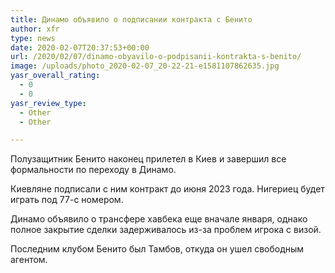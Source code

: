 ```yaml
---
title: Динамо объявило о подписании контракта с Бенито
author: xfr
type: news
date: 2020-02-07T20:37:53+00:00
url: /2020/02/07/dinamo-obyavilo-o-podpisanii-kontrakta-s-benito/
image: /uploads/photo_2020-02-07_20-22-21-e1581107862635.jpg
yasr_overall_rating:
  - 0
  - 0
yasr_review_type:
  - Other
  - Other

---
```

Полузащитник Бенито наконец прилетел в Киев и завершил все формальности по переходу в Динамо.

Киевляне подписали с ним контракт до июня 2023 года. Нигериец будет играть под 77-с номером.

Динамо объявило о трансфере хавбека еще вначале января, однако полное закрытие сделки задерживалось из-за проблем игрока с визой.

Последним клубом Бенито был Тамбов, откуда он ушел свободным агентом.